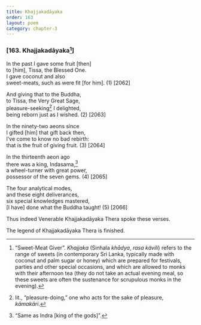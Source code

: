 ```yaml
---
title: Khajjakadāyaka
order: 163
layout: poem
category: chapter-3
---
```


### \[163. Khajjakadāyaka[^1]\]

In the past I gave some fruit \[then\]  
to \[him\], Tissa, the Blessed One.  
I gave coconut and also  
sweet-meats, such as were fit \[for him\]. (1) \[2062\]

And giving that to the Buddha,  
to Tissa, the Very Great Sage,  
pleasure-seeking[^2] I delighted,  
being reborn just as I wished. (2) \[2063\]

In the ninety-two aeons since  
I gifted \[him\] that gift back then,  
I’ve come to know no bad rebirth:  
that is the fruit of giving fruit. (3) \[2064\]

In the thirteenth aeon ago  
there was a king, Indasama,[^3]  
a wheel-turner with great power,  
possessor of the seven gems. (4) \[2065\]

The four analytical modes,  
and these eight deliverances,  
six special knowledges mastered,  
\[I have\] done what the Buddha taught! (5) \[2066\]

Thus indeed Venerable Khajjakadāyaka Thera spoke these verses.

The legend of Khajjakadāyaka Thera is finished.

[^1]: “Sweet-Meat Giver”. *Khajjaka* (Sinhala *khādya*, *rasa kävili*) refers to the range of sweets (in contemporary Sri Lanka, typically made with coconut and palm sugar or honey) which are prepared for festivals, parties and other special occasions, and which are allowed to monks with their afternoon tea (they do not take an actual evening meal, so these sweets are often the sustenance for scrupulous monks in the evening).

[^2]: lit., “pleasure-doing,” one who acts for the sake of pleasure, *kāmakāri*.

[^3]: “Same as Indra \[king of the gods\]”.
